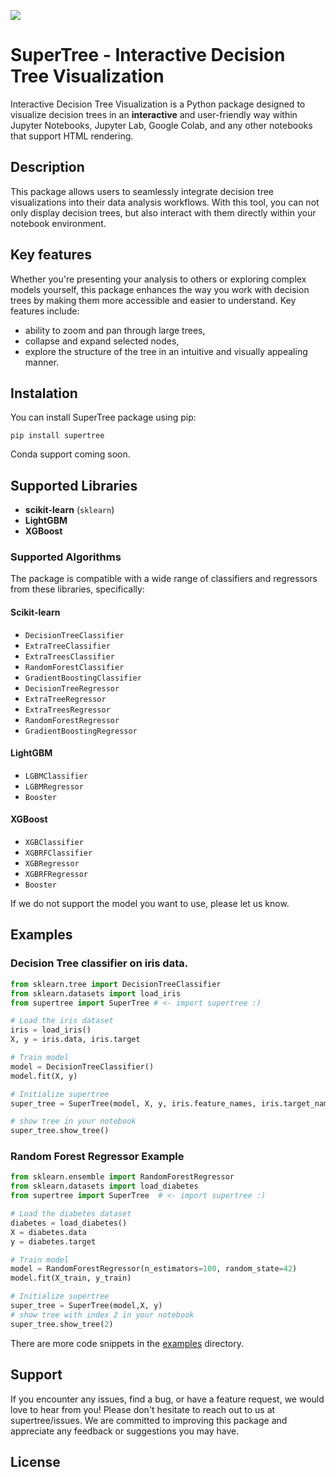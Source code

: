 ![](https://raw.githubusercontent.com/mljar/supertree/main/media/supertree.gif)

# SuperTree - Interactive Decision Tree Visualization

Interactive Decision Tree Visualization is a Python package designed to visualize decision trees in an **interactive** and user-friendly way within Jupyter Notebooks, Jupyter Lab, Google Colab, and any other notebooks that support HTML rendering. 



## Description

This package allows users to seamlessly integrate decision tree visualizations into their data analysis workflows. With this tool, you can not only display decision trees, but also interact with them directly within your notebook environment. 

## Key features 

Whether you're presenting your analysis to others or exploring complex models yourself, this package enhances the way you work with decision trees by making them more accessible and easier to understand. Key features include:
- ability to zoom and pan through large trees,
- collapse and expand selected nodes, 
- explore the structure of the tree in an intuitive and visually appealing manner.


## Instalation
You can install SuperTree package using pip:

```
pip install supertree
```

Conda support coming soon.

## Supported Libraries

- **scikit-learn** (`sklearn`)
- **LightGBM**
- **XGBoost**

### Supported Algorithms

The package is compatible with a wide range of classifiers and regressors from these libraries, specifically:

#### Scikit-learn
- `DecisionTreeClassifier`
- `ExtraTreeClassifier`
- `ExtraTreesClassifier`
- `RandomForestClassifier`
- `GradientBoostingClassifier`
- `DecisionTreeRegressor`
- `ExtraTreeRegressor`
- `ExtraTreesRegressor`
- `RandomForestRegressor`
- `GradientBoostingRegressor`

#### LightGBM
- `LGBMClassifier`
- `LGBMRegressor`
- `Booster`

#### XGBoost
- `XGBClassifier`
- `XGBRFClassifier`
- `XGBRegressor`
- `XGBRFRegressor`
- `Booster`

If we do not support the model you want to use, please let us know.

## Examples

### Decision Tree classifier on iris data.

```python
from sklearn.tree import DecisionTreeClassifier
from sklearn.datasets import load_iris
from supertree import SuperTree # <- import supertree :)

# Load the iris dataset
iris = load_iris()
X, y = iris.data, iris.target

# Train model
model = DecisionTreeClassifier()
model.fit(X, y)

# Initialize supertree
super_tree = SuperTree(model, X, y, iris.feature_names, iris.target_names)

# show tree in your notebook
super_tree.show_tree()
```

### Random Forest Regressor Example
```python
from sklearn.ensemble import RandomForestRegressor
from sklearn.datasets import load_diabetes
from supertree import SuperTree  # <- import supertree :)

# Load the diabetes dataset
diabetes = load_diabetes()
X = diabetes.data
y = diabetes.target

# Train model
model = RandomForestRegressor(n_estimators=100, random_state=42)
model.fit(X_train, y_train)

# Initialize supertree
super_tree = SuperTree(model,X, y)
# show tree with index 2 in your notebook
super_tree.show_tree(2)
```
There are more code snippets in the [examples](examples) directory.

## Support

If you encounter any issues, find a bug, or have a feature request, we would love to hear from you! Please don't hesitate to reach out to us at supertree/issues. We are committed to improving this package and appreciate any feedback or suggestions you may have.

## License 
